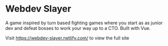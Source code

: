 # Webdev Slayer

A game inspired by turn based fighting games where you start as as junior dev and defeat bosses to work your way up to a CTO.  Built with Vue.

Visit https://webdev-slayer.netlify.com/ to view the full site
